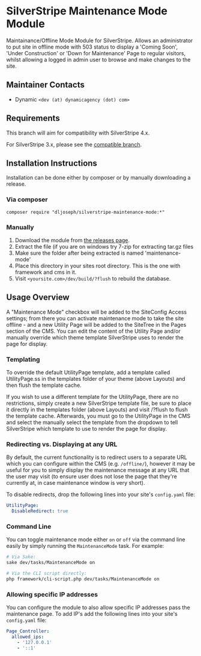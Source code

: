 # SilverStripe Maintenance Mode Module
Maintainance/Offline Mode Module for SilverStripe.  Allows an
administrator to put site in offline mode with 503 status to display a
'Coming Soon', 'Under Construction' or 'Down for Maintenance' Page to
regular visitors, whilst allowing a logged in admin user to browse and
make changes to the site.


Maintainer Contacts
-------------------
*  Dynamic `<dev (at) dynamicagency (dot) com>`

Requirements
------------

This branch will aim for compatibility with SilverStripe 4.x.

For SilverStripe 3.x, please see the [compatible branch](https://github.com/dynamic/silverstripe-maintenance-mode/tree/1.0).


Installation Instructions
-------------------------

Installation can be done either by composer or by manually downloading a release.

### Via composer

`composer require "dljoseph/silverstripe-maintenance-mode:*"`

### Manually

 1.  Download the module from [the releases page](https://github.com/dynamic/silverstripe-maintenance-mode/releases).
 2.  Extract the file (if you are on windows try 7-zip for extracting tar.gz files
 3.  Make sure the folder after being extracted is named 'maintenance-mode'
 4.  Place this directory in your sites root directory. This is the one with framework and cms in it.
 5. Visit `<yoursite.com>/dev/build/?flush` to rebuild the database.


Usage Overview
--------------
A "Maintenance Mode" checkbox will be added to the SiteConfig Access settings;
from there you can activate maintenance mode to take the site offline - and a
new Utility Page will be added to the SiteTree in the Pages section of the CMS.
You can edit the content of the Utility Page and/or manually override which
theme template SilverStripe uses to render the page for display.


### Templating
To override the default UtilityPage template, add a template called
UtilityPage.ss in the templates folder of your theme (above Layouts) and then
flush the template cache.

If you wish to use a different template for the UtilityPage, there are no
restrictions, simply create a new SilverStripe template file, be sure to place
it directly in the templates folder (above Layouts) and visit <yoursite>/?flush
to flush the template cache.  Afterwards, you must go to the UtilityPage in the
CMS and select the manually select the template from the dropdown to tell
SilverStripe which template to use to render the page for display.

### Redirecting vs. Displaying at any URL

By default, the current functionality is to redirect users to a separate URL which you can configure within the CMS (e.g. `/offline/`), however it may be useful for you to simply display the maintenance message at any URL that the user may visit (to ensure user does not lose the page that they're currently at, in case maintenance window is very short).

To disable redirects, drop the following lines into your site's `config.yaml` file:

```yaml
UtilityPage:
  DisableRedirect: true
```

### Command Line

You can toggle maintenance mode either `on` or `off` via the command line easily by simply running the `MaintenanceMode` task. For example:

```bash
# Via Sake:
sake dev/tasks/MaintenanceMode on

# Via the CLI script directly:
php framework/cli-script.php dev/tasks/MaintenanceMode on
```


### Allowing specific IP addresses
You can configure the module to also allow specific IP addresses pass the maintenance page.
To add IP's add the following lines into your site's `config.yaml` file:

```yaml
Page_Controller:
  allowed_ips:
    - '127.0.0.1'
    - '::1'
```

